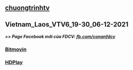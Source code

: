 ## [chuongtrinhtv](https://admin1509.github.io/chuongtrinhtv/)
## Vietnam_Laos_VTV6_19-30_06-12-2021

##### >> Page Facebook mới của FDCV: [fb.com/conanfdcv](https://fb.com/conanfdcv)
### [Bitmovin](https://bitmovin.com/demos/stream-test?format=hls&manifest=https://raw.githubusercontent.com/admin1509/admin1509/main/Vietnam_Laos_VTV6_19-30_06-12-2021/index.m3u8)
### [HDPlay](https://hdplay.se/?HLSP2P=https://raw.githubusercontent.com/admin1509/admin1509/main/Vietnam_Laos_VTV6_19-30_06-12-2021/index.m3u8)

